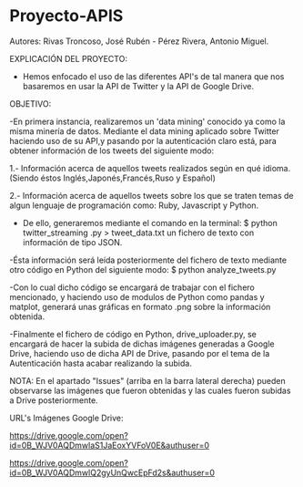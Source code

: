 # Proyecto-APIS

Autores: Rivas Troncoso, José Rubén - Pérez Rivera, Antonio Miguel.

EXPLICACIÓN DEL PROYECTO:

- Hemos enfocado el uso de las diferentes API's de tal manera que nos basaremos en usar la API de Twitter y la API de Google Drive.


OBJETIVO:

-En primera instancia, realizaremos un 'data mining' conocido ya como la misma minería de datos. Mediante el data mining aplicado sobre Twitter haciendo uso de su API,y pasando por la autenticación claro está, para obtener información de los tweets del siguiente modo:

1.- Información acerca de aquellos tweets realizados según en qué idioma. (Siendo éstos Inglés,Japonés,Francés,Ruso y Español)

2.- Información acerca de aquellos tweets sobre los que se traten temas de algun lenguaje de programación como:
   Ruby, Javascript y Python.
   
- De ello, generaremos mediante el comando en la terminal: $ python twitter_streaming .py > tweet_data.txt 
  un fichero de texto con información de tipo JSON.

-Ésta información será leída posteriormente del fichero de texto mediante otro código en Python del siguiente modo:
 $ python analyze_tweets.py
 
-Con lo cual dicho código se encargará de trabajar con el fichero mencionado, y haciendo uso de modulos de Python como pandas y matplot, generará unas gráficas en formato .png sobre la información obtenida.

-Finalmente el fichero de código en Python, drive_uploader.py, se encargará de hacer la subida de dichas imágenes generadas a Google Drive, haciendo uso de dicha API de Drive, pasando por el tema de la Autenticación hasta acabar realizando la subida.


NOTA: En el apartado "Issues" (arriba en la barra lateral derecha)  pueden observarse las imágenes que fueron obtenidas y las cuales fueron subidas a Drive posteriormente.

URL's Imágenes Google Drive: 

https://drive.google.com/open?id=0B_WJV0AQDmwlaS1JaEoxYVFoV0E&authuser=0

https://drive.google.com/open?id=0B_WJV0AQDmwlQ2gyUnQwcEpFd2s&authuser=0

